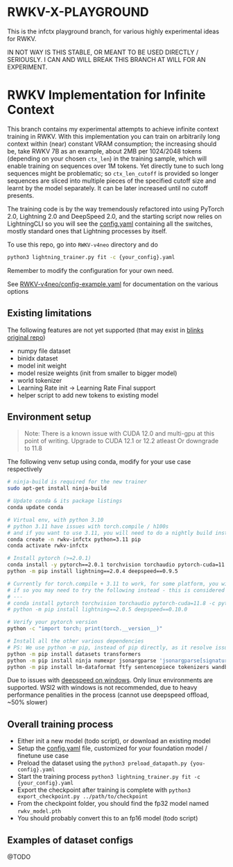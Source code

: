 # RWKV-X-PLAYGROUND

This is the infctx playground branch, for various highly experimental ideas for RWKV.

IN NOT WAY IS THIS STABLE, OR MEANT TO BE USED DIRECTLY / SERIOUSLY. I CAN AND WILL BREAK THIS BRANCH AT WILL FOR AN EXPERIMENT.

# RWKV Implementation for Infinite Context

This branch contains my experimental attempts to achieve infinite context training in RWKV.
With this implementation you can train on arbitrarily long context within (near) constant VRAM consumption; the increasing should be, take RWKV 7B as an example, about 2MB per 1024/2048 tokens (depending on your chosen `ctx_len`) in the training sample, which will enable training on sequences over 1M tokens.
Yet directly tune to such long sequences might be problematic; so `ctx_len_cutoff` is provided so longer sequences are sliced into multiple pieces of the specified cutoff size and learnt by the model separately.
It can be later increased until no cutoff presents.

The training code is by the way tremendously refactored into using PyTorch 2.0, Lightning 2.0 and DeepSpeed 2.0, and the starting script now relies on LightningCLI so you will see the [config.yaml](RWKV-v4neo/config-7B.yaml) containing all the switches, mostly standard ones that Lightning processes by itself.

To use this repo, go into `RWKV-v4neo` directory and do

```sh
python3 lightning_trainer.py fit -c {your_config}.yaml
```

Remember to modify the configuration for your own need. 

See [RWKV-v4neo/config-example.yaml](./RWKV-v4neo/config-example.yaml) for documentation on the various options

## Existing limitations

The following features are not yet supported (that may exist in [blinks original repo](https://github.com/BlinkDL/RWKV-LM))
- numpy file dataset
- binidx dataset
- model init weight
- model resize weights (init from smaller to bigger model)
- world tokenizer
- Learning Rate init -> Learning Rate Final support
- helper script to add new tokens to existing model

## Environment setup

> Note: There is a known issue with CUDA 12.0 and multi-gpu at this point of writing. Upgrade to CUDA 12.1 or 12.2 atleast Or downgrade to 11.8

The following venv setup using conda, modify for your use case respectively
```bash
# ninja-build is required for the new trainer
sudo apt-get install ninja-build

# Update conda & its package listings
conda update conda

# Virtual env, with python 3.10
# python 3.11 have issues with torch.compile / h100s
# and if you want to use 3.11, you will need to do a nightly build install
conda create -n rwkv-infctx python=3.11 pip
conda activate rwkv-infctx

# Install pytorch (>=2.0.1)
conda install -y pytorch==2.0.1 torchvision torchaudio pytorch-cuda=11.8 -c pytorch -c nvidia
python -m pip install lightning==2.0.4 deepspeed==0.9.5

# Currently for torch.compile + 3.11 to work, for some platform, you will need the nightly build
# if so you may need to try the following instead - this is considered "unstable"
# ---
# conda install pytorch torchvision torchaudio pytorch-cuda=11.8 -c pytorch-nightly -c nvidia
# python -m pip install lightning==2.0.5 deepspeed==0.10.0

# Verify your pytorch version 
python -c "import torch; print(torch.__version__)"

# Install all the other various dependencies
# PS: We use python -m pip, instead of pip directly, as it resolve issues with venv not loading the right pip
python -m pip install datasets transformers 
python -m pip install ninja numexpr jsonargparse 'jsonargparse[signatures]'
python -m pip install lm-dataformat ftfy sentencepiece tokenizers wandb
```

Due to issues with [deepspeed on windows](https://github.com/microsoft/DeepSpeed/issues/2427). Only linux environments are supported. WSl2 with windows is not recommended, due to heavy performance penalities in the process (cannot use deepspeed offload, ~50% slower)

## Overall training process

- Either init a new model (todo script), or download an existing model
- Setup the [config.yaml](./RWKV-v4neo/config-example.yaml) file, customized for your foundation model / finetune use case
- Preload the dataset using the `python3 preload_datapath.py {you-config}.yaml`
- Start the training process `python3 lightning_trainer.py fit -c {your_config}.yaml`
- Export the checkpoint after training is complete with `python3 export_checkpoint.py ../path/to/checkpoint`
- From the checkpoint folder, you should find the fp32 model named `rwkv_model.pth`
- You should probably convert this to an fp16 model (todo script)

## Examples of dataset configs

@TODO